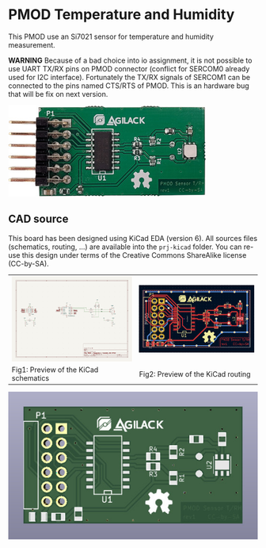 PMOD Temperature and Humidity
=============================

This PMOD use an Si7021 sensor for temperature and humidity measurement.

**WARNING** Because of a bad choice into io assignment, it is not possible to
use UART TX/RX pins on PMOD connector (conflict for SERCOM0 already used for
I2C interface). Fortunately the TX/RX signals of SERCOM1 can be connected to
the pins named CTS/RTS of PMOD. This is an hardware bug that will be fix on
next version.

![Picture of PMOD-trh rev1](doc/pcb-rev1-top-mini.jpg)

CAD source
----------

This board has been designed using KiCad EDA (version 6). All sources files
(schematics, routing, ...) are available into the `prj-kicad` folder. You can
re-use this design under terms of the Creative Commons  ShareAlike license
(CC-by-SA).

<table>
<tr>
<td><img src="doc/kicad-sch-preview.png"     alt="KiCad schematics" /></td>
<td><img src="doc/kicad-routing-preview.png" alt="KiCad routing" /></td>
</tr>
<tr>
<td>Fig1: Preview of the KiCad schematics</td>
<td>Fig2: Preview of the KiCad routing</td>
</tr>
</table>

![PCB 3D preview](doc/pcb-rev1-3d.jpg)
